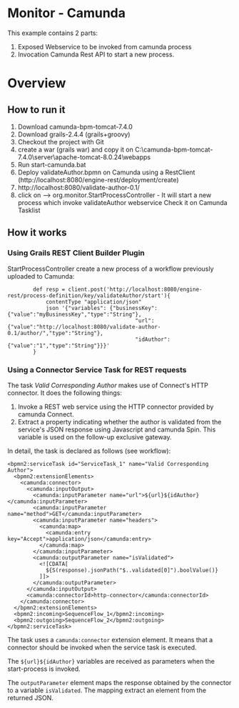 # Monitor - Camunda

This example contains 2 parts:

1. Exposed Webservice to be invoked from camunda process
2. Invocation Camunda Rest API to start a new process. 

# Overview

## How to run it
1. Download camunda-bpm-tomcat-7.4.0
2. Download grails-2.4.4 (grails+groovy)
3. Checkout the project with Git
4. create a war (grails war) and copy it on C:\camunda-bpm-tomcat-7.4.0\server\apache-tomcat-8.0.24\webapps
5. Run start-camunda.bat
6. Deploy validateAuthor.bpmn on Camunda using a RestClient (http://localhost:8080/engine-rest/deployment/create)
7. http://localhost:8080/validate-author-0.1/
8. click on --> org.monitor.StartProcessController - It will start a new process which invoke validateAuthor webservice 
Check it on Camunda Tasklist



## How it works

### Using Grails REST Client Builder Plugin

StartProcessController create a new process of a workflow previously uploaded to Camunda:

			def resp = client.post('http://localhost:8080/engine-rest/process-definition/key/validateAuthor/start'){
				contentType "application/json"
				json '{"variables": {"businessKey":{"value":"myBusinessKey","type":"String"},
											"url":{"value":"http://localhost:8080/validate-author-0.1/author/","type":"String"},
											"idAuthor":{"value":"1","type":"String"}}}'				
			}



### Using a Connector Service Task for REST requests

The task *Valid Corresponding Author* makes use of Connect's HTTP connector. It does the following things:

1. Invoke a REST web service using the HTTP connector provided by camunda Connect.
2. Extract a property indicating whether the author is validated from the service's JSON response using Javascript and camunda Spin. This variable is used on the follow-up exclusive gateway.

In detail, the task is declared as follows (see workflow):

    <bpmn2:serviceTask id="ServiceTask_1" name="Valid Corresponding Author">
      <bpmn2:extensionElements>
        <camunda:connector>
          <camunda:inputOutput>               
            <camunda:inputParameter name="url">${url}${idAuthor}</camunda:inputParameter>
            <camunda:inputParameter name="method">GET</camunda:inputParameter>
            <camunda:inputParameter name="headers">
              <camunda:map>
                <camunda:entry key="Accept">application/json</camunda:entry>
              </camunda:map>
            </camunda:inputParameter>
            <camunda:outputParameter name="isValidated">
              <![CDATA[
                ${S(response).jsonPath("$..validated[0]").boolValue()}
              ]]>
            </camunda:outputParameter>
          </camunda:inputOutput>
          <camunda:connectorId>http-connector</camunda:connectorId>
        </camunda:connector>
      </bpmn2:extensionElements>
      <bpmn2:incoming>SequenceFlow_1</bpmn2:incoming>
      <bpmn2:outgoing>SequenceFlow_2</bpmn2:outgoing>
    </bpmn2:serviceTask>

The task uses a `camunda:connector` extension element. It means that a connector should be invoked when the service task is executed. 

The `${url}${idAuthor}` variables are received as parameters when the start-process is invoked.

The `outputParameter` element maps the response obtained by the connector to a variable `isValidated`. The mapping extract an element from the returned JSON.

